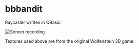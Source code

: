 # bbbandit

Raycaster written in QBasic.

![Screen recording](https://jellepelgrims.com/img/projects/bbbandit.gif)

Textures used above are from the original Wolfenstein 3D game.
